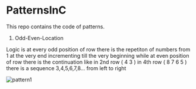 # PatternsInC
This repo contains the code of patterns.

1. Odd-Even-Location

Logic is at every odd position of row there is the repetiton of numbers from 1 at the very end incrementing till the very beginning while at even position of row there is the  continuation like in 2nd row ( 4 3 ) in 4th row ( 8 7 6 5 ) there is a sequence 3,4,5,6,7,8... from left to right 

![pattern1](https://user-images.githubusercontent.com/52750629/103766152-56408800-5044-11eb-8112-cb9d9239df2e.PNG)
